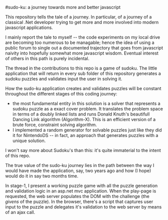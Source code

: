 #sudo-ku: a journey towards more and better javascript

This repository tells the tale of a journey. In particular, of a journey of a classical .Net developer trying to get more and more involved into modern javascript applications.

I mainly report the tale to myself -- the code experiments on my local drive are becoming too numerous to be managable; hence the idea of using a public forum to single out a documented trajectory that goes from javascript naivity into hopefully somewhat more javascript wisdom. Eventual interest of others in this path is purely incidental.

The thread in the contributions to this repo is a game of sudoku. The little application that will return in every sub folder of this repository generates a sudoku puzzles and validates input the user in solving it.

How the sudo-ku application creates and validates puzzles will be constant throughout the different stages of this coding journey:
- the most fundamental entity in this solution is a solver that represents a sudoku puzzle as a exact cover problem. It translates the problem space in terms of a doubly linked lists and runs Donald Knuth's beautifull Dancing Link algorithm (Algorithm-X). This is an efficient version of a brute force, constraint solving algorithm.
- I implemented a random generator for solvable puzzles just like they did it for NintendoDS -- in fact, an approach that generates puzzles with a unique solution.

I won't say more about Sudoku's than this: it's quite immaterial to the intent of this repo.

The true value of the sudo-ku journey lies in the path between the way I would have made the application, say, two years ago and how (I hope) would do it in say two months time.

In stage-1, I present a working puzzle game with all the puzzle generation and validation logic in an asp.net mvc application. When the play-page is requested, the web server populates the DOM with the challenge (the *givens* of the puzzle). In the browser, there's a script that captures user input to the puzzle and delegates it's validation to the web server by means of an ajax call.

